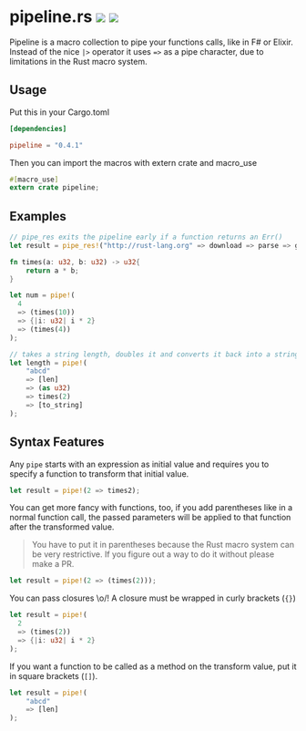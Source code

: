 # pipeline.rs [![](https://travis-ci.org/johannhof/pipeline.rs.svg)](https://travis-ci.org/johannhof/pipeline.rs) [![](https://img.shields.io/crates/v/pipeline.svg)](https://crates.io/crates/pipeline)

Pipeline is a macro collection to pipe your functions calls, like in F# or Elixir. Instead of the nice `|>` operator it uses `=>` as a pipe character, due to limitations in the Rust macro system. 

## Usage

Put this in your Cargo.toml
```toml
[dependencies]

pipeline = "0.4.1"
```

Then you can import the macros with extern crate and macro_use
```rust
#[macro_use]
extern crate pipeline;
```

## Examples

```rust
// pipe_res exits the pipeline early if a function returns an Err()
let result = pipe_res!("http://rust-lang.org" => download => parse => get_links)
```

```rust
fn times(a: u32, b: u32) -> u32{
    return a * b;
}

let num = pipe!(
  4
  => (times(10))
  => {|i: u32| i * 2}
  => (times(4))
);

// takes a string length, doubles it and converts it back into a string
let length = pipe!(
    "abcd"
    => [len]
    => (as u32)
    => times(2)
    => [to_string]
);
```

## Syntax Features

Any `pipe` starts with an expression as initial value and requires you
to specify a function to transform that initial value.
```rust
let result = pipe!(2 => times2);
```

You can get more fancy with functions, too, if you add parentheses like
in a normal function call, the passed parameters will be applied to that
function after the transformed value.

> You have to put it in parentheses
because the Rust macro system can be very restrictive.
If you figure out a way to do it without please make a PR.

```rust
let result = pipe!(2 => (times(2)));
```

You can pass closures \o/! A closure must be wrapped in curly brackets (`{}`)
```rust
let result = pipe!(
  2
  => (times(2))
  => {|i: u32| i * 2}
);
```

If you want a function to be called as a method on the transform value,
put it in square brackets (`[]`).
```rust
let result = pipe!(
    "abcd"
    => [len]
);
```
